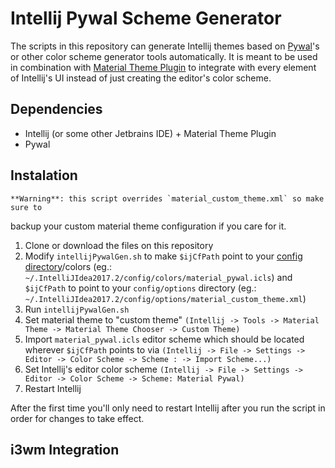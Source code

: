 # Intellij Pywal Scheme Generator
The scripts in this repository can generate Intellij themes based on
[Pywal]()'s or other color scheme generator tools automatically. It is meant to
be used in combination with [Material Theme Plugin]() to integrate with every
element of Intellij's UI instead of just creating the editor's color scheme.

## Dependencies
- Intellij (or some other Jetbrains IDE) + Material Theme Plugin
- Pywal

## Instalation

    **Warning**: this script overrides `material_custom_theme.xml` so make sure to
backup your custom material theme configuration if you care for it.

1. Clone or download the files on this repository
2. Modify `intellijPywalGen.sh` to make `$ijCfPath` point to your [config
directory](https://intellij-support.jetbrains.com/hc/en-us/articles/206544519-Directories-used-by-the-IDE-to-store-settings-caches-plugins-and-logs)/colors
(eg.: `~/.IntelliJIdea2017.2/config/colors/material_pywal.icls`) and
`$ijCfPath` to point to your `config/options` directory (eg.: `~/.IntelliJIdea2017.2/config/options/material_custom_theme.xml`)
3. Run `intellijPywalGen.sh`
4. Set material theme to "custom theme" `(Intellij -> Tools -> Material Theme ->
   Material Theme Chooser -> Custom Theme)`
5. Import `material_pywal.icls` editor scheme which should be located wherever
   `$ijCfPath` points to via `(Intellij -> File -> Settings -> Editor
   -> Color Scheme -> Scheme : -> Import Scheme...)`
6. Set Intellij's editor color scheme `(Intellij -> File -> Settings -> Editor
   -> Color Scheme -> Scheme: Material Pywal)`
7. Restart Intellij

After the first time you'll only need to restart Intellij after you run the script in order for changes to
take effect.

## i3wm Integration

